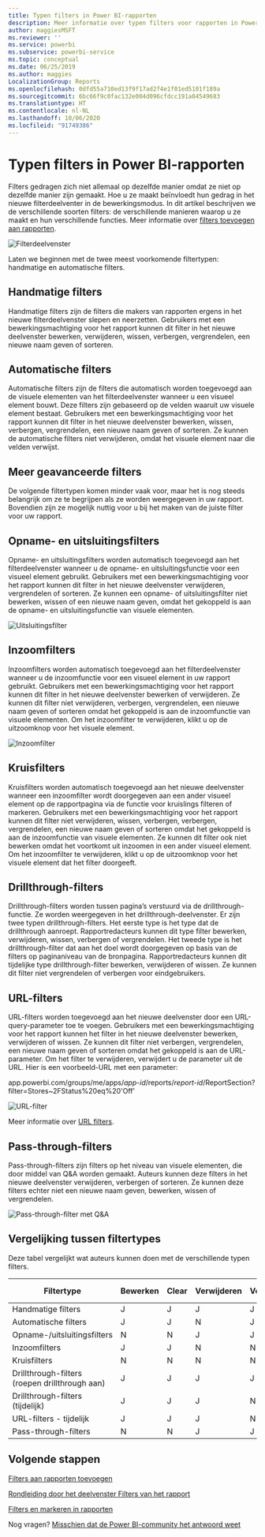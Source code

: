 ```yaml
---
title: Typen filters in Power BI-rapporten
description: Meer informatie over typen filters voor rapporten in Power BI, waaronder paginafilter, visualisatiefilter of rapportfilter.
author: maggiesMSFT
ms.reviewer: ''
ms.service: powerbi
ms.subservice: powerbi-service
ms.topic: conceptual
ms.date: 06/25/2019
ms.author: maggies
LocalizationGroup: Reports
ms.openlocfilehash: 0dfd55a710ed13f9f17ad2f4e1f01ed5101f189a
ms.sourcegitcommit: 6bc66f9c0fac132e004d096cfdcc191a04549683
ms.translationtype: HT
ms.contentlocale: nl-NL
ms.lasthandoff: 10/06/2020
ms.locfileid: "91749386"
---
```

# <a name="types-of-filters-in-power-bi-reports"></a>Typen filters in Power BI-rapporten

Filters gedragen zich niet allemaal op dezelfde manier omdat ze niet op dezelfde manier zijn gemaakt. Hoe u ze maakt beïnvloedt hun gedrag in het nieuwe filterdeelventer in de bewerkingsmodus. In dit artikel beschrijven we de verschillende soorten filters: de verschillende manieren waarop u ze maakt en hun verschillende functies. Meer informatie over [filters toevoegen aan rapporten](power-bi-report-add-filter.md). 

![Filterdeelvenster](media/power-bi-report-filter-types/power-bi-filter-pane.png)

Laten we beginnen met de twee meest voorkomende filtertypen: handmatige en automatische filters.

## <a name="manual-filters"></a>Handmatige filters 

Handmatige filters zijn de filters die makers van rapporten ergens in het nieuwe filterdeelvenster slepen en neerzetten. Gebruikers met een bewerkingsmachtiging voor het rapport kunnen dit filter in het nieuwe deelvenster bewerken, verwijderen, wissen, verbergen, vergrendelen, een nieuwe naam geven of sorteren.

## <a name="automatic-filters"></a>Automatische filters 

Automatische filters zijn de filters die automatisch worden toegevoegd aan de visuele elementen van het filterdeelvenster wanneer u een visueel element bouwt. Deze filters zijn gebaseerd op de velden waaruit uw visuele element bestaat. Gebruikers met een bewerkingsmachtiging voor het rapport kunnen dit filter in het nieuwe deelvenster bewerken, wissen, verbergen, vergrendelen, een nieuwe naam geven of sorteren. Ze kunnen de automatische filters niet verwijderen, omdat het visuele element naar die velden verwijst.

## <a name="more-advanced-filters"></a>Meer geavanceerde filters

De volgende filtertypen komen minder vaak voor, maar het is nog steeds belangrijk om ze te begrijpen als ze worden weergegeven in uw rapport. Bovendien zijn ze mogelijk nuttig voor u bij het maken van de juiste filter voor uw rapport.

## <a name="include-and-exclude-filters"></a>Opname- en uitsluitingsfilters

Opname- en uitsluitingsfilters worden automatisch toegevoegd aan het filterdeelvenster wanneer u de opname- en uitsluitingsfunctie voor een visueel element gebruikt. Gebruikers met een bewerkingsmachtiging voor het rapport kunnen dit filter in het nieuwe deelvenster verwijderen, vergrendelen of sorteren. Ze kunnen een opname- of uitsluitingsfilter niet bewerken, wissen of een nieuwe naam geven, omdat het gekoppeld is aan de opname- en uitsluitingsfunctie van visuele elementen.

![Uitsluitingsfilter](media/power-bi-report-filter-types/power-bi-filters-exclude.png)

## <a name="drill-down-filters"></a>Inzoomfilters

Inzoomfilters worden automatisch toegevoegd aan het filterdeelvenster wanneer u de inzoomfunctie voor een visueel element in uw rapport gebruikt. Gebruikers met een bewerkingsmachtiging voor het rapport kunnen dit filter in het nieuwe deelvenster bewerken of verwijderen. Ze kunnen dit filter niet verwijderen, verbergen, vergrendelen, een nieuwe naam geven of sorteren omdat het gekoppeld is aan de inzoomfunctie van visuele elementen. Om het inzoomfilter te verwijderen, klikt u op de uitzoomknop voor het visuele element.

![Inzoomfilter](media/power-bi-report-filter-types/power-bi-filters-drill-down.png)

## <a name="cross-drill-filters"></a>Kruisfilters

Kruisfilters worden automatisch toegevoegd aan het nieuwe deelvenster wanneer een inzoomfilter wordt doorgegeven aan een ander visueel element op de rapportpagina via de functie voor kruislings filteren of markeren. Gebruikers met een bewerkingsmachtiging voor het rapport kunnen dit filter niet verwijderen, wissen, verbergen, verbergen, vergrendelen, een nieuwe naam geven of sorteren omdat het gekoppeld is aan de inzoomfunctie van visuele elementen. Ze kunnen dit filter ook niet bewerken omdat het voortkomt uit inzoomen in een ander visueel element. Om het inzoomfilter te verwijderen, klikt u op de uitzoomknop voor het visuele element dat het filter doorgeeft.

## <a name="drillthrough-filters"></a>Drillthrough-filters

Drillthrough-filters worden tussen pagina’s verstuurd via de drillthrough-functie. Ze worden weergegeven in het drillthrough-deelvenster. Er zijn twee typen drillthrough-filters. Het eerste type is het type dat de drillthrough aanroept. Rapportredacteurs kunnen dit type filter bewerken, verwijderen, wissen, verbergen of vergrendelen. Het tweede type is het drillthrough-filter dat aan het doel wordt doorgegeven op basis van de filters op paginaniveau van de bronpagina. Rapportredacteurs kunnen dit tijdelijke type drillthrough-filter bewerken, verwijderen of wissen. Ze kunnen dit filter niet vergrendelen of verbergen voor eindgebruikers.

## <a name="url-filters"></a>URL-filters

URL-filters worden toegevoegd aan het nieuwe deelvenster door een URL-query-parameter toe te voegen. Gebruikers met een bewerkingsmachtiging voor het rapport kunnen het filter in het nieuwe deelvenster bewerken, verwijderen of wissen. Ze kunnen dit filter niet verbergen, vergrendelen, een nieuwe naam geven of sorteren omdat het gekoppeld is aan de URL-parameter. Om het filter te verwijderen, verwijdert u de parameter uit de URL. Hier is een voorbeeld-URL met een parameter:

app.powerbi.com/groups/me/apps/*app-id*/reports/*report-id*/ReportSection?filter=Stores~2FStatus%20eq%20'Off'

![URL-filter](media/power-bi-report-filter-types/power-bi-filter-url.png)

Meer informatie over [URL filters](../collaborate-share/service-url-filters.md).

## <a name="pass-through-filters"></a>Pass-through-filters

Pass-through-filters zijn filters op het niveau van visuele elementen, die door middel van Q&A worden gemaakt. Auteurs kunnen deze filters in het nieuwe deelvenster verwijderen, verbergen of sorteren. Ze kunnen deze filters echter niet een nieuwe naam geven, bewerken, wissen of vergrendelen.

![Pass-through-filter met Q&A](media/power-bi-report-filter-types/power-bi-filters-qna.png)

## <a name="comparing-filter-types"></a>Vergelijking tussen filtertypes

Deze tabel vergelijkt wat auteurs kunnen doen met de verschillende typen filters.

| Filtertype | Bewerken | Clear | Verwijderen | Verbergen | Vergrendelen | Sorteren | Naam wijzigen |
|----|----|----|----|----|----|----|----|
| Handmatige filters | J | J | J | J | J | J | J |
| Automatische filters | J | J | N | J | J | J | J |
| Opname-/uitsluitingsfilters | N | N | J | J | J | J | N |
| Inzoomfilters | J | J | N | N | N | N | N |
| Kruisfilters | N | N | N | N | N | N | N |
| Drillthrough-filters (roepen drillthrough aan) | J | J | J | J | J | N | N |
| Drillthrough-filters (tijdelijk) | J | J | J | N | N | N | N |
| URL-filters - tijdelijk | J | J | J | N | N | N | N |
| Pass-through-filters | N | N | J | J | N | J | N |



## <a name="next-steps"></a>Volgende stappen

[Filters aan rapporten toevoegen](power-bi-report-add-filter.md)

[Rondleiding door het deelvenster Filters van het rapport](../consumer/end-user-report-filter.md)

[Filters en markeren in rapporten](power-bi-reports-filters-and-highlighting.md)

Nog vragen? [Misschien dat de Power BI-community het antwoord weet](https://community.powerbi.com/)
